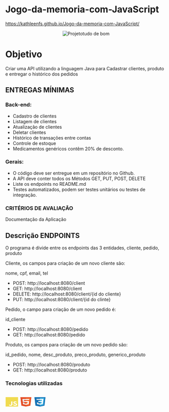 # Jogo-da-memoria-com-JavaScript

https://kathleenfs.github.io/Jogo-da-memoria-com-JavaScript/

<div align = "center">
  <img width="600" alt="Projetotudo de bom" src="https://user-images.githubusercontent.com/90014122/184505066-7cf779f3-2bc6-4d85-b28c-d14f88e1edd4.png">
  <br>
</div>


<h1>Objetivo</h1>
<p>Criar uma API utilizando a linguagem Java para Cadastrar clientes, produto e entregar o histórico dos pedidos</p>
<h2>ENTREGAS MÍNIMAS</h2>

<h3>Back-end:</h3>
<ul>
<li>Cadastro de clientes</li>
<li>Listagem de clientes</li>
<li>Atualização de clientes</li>
<li>Deletar clientes</li>
<li>Histórico de transações entre contas</li>
<li>Controle de estoque</li>
<li>Medicamentos genéricos contêm 20% de desconto.</li>
</ul>
<h3>Gerais:</h3>
<ul>
<li>O código deve ser entregue em um repositório no Github.</li>
<li>A API deve conter todos os Métodos GET, PUT, POST, DELETE</li>
<li>Liste os endpoints no README.md</li>
<li>Testes automatizados, podem ser testes unitários ou testes de integração.</li>
 </ul>
<h3>CRITÉRIOS DE AVALIAÇÃO</h3>
 
<p>Documentação da Aplicação</p>

<h2>Descrição ENDPOINTS</h2>
<div>
<p>O programa é divide entre os endpoints das 3 entidades, cliente, pedido, produto
<p>Cliente, os campos para criação de um novo cliente são:</p>
<p>nome, cpf, email, tel</p>
<ul>
<li>POST: http://localhost:8080/client</li>
<li>GET: http://localhost:8080/client</li>
<li>DELETE: http://localhost:8080/client/{id do cliente}</li>
<li>PUT: http://localhost:8080/client/{id do clinte}</li>
</ul>
<p>Pedido, o campo para criação de um novo pedido é:</p>
<p>id_cliente</p>
 <ul>
 <li>POST: http://localhost:8080/pedido</li>
 <li>GET: http://localhost:8080/pedido</li>
 </ul>
 
<p>Produto, os campos para criação de um novo pedido são:</p>
<p>id_pedido, nome, desc_produto, preco_produto, generico_produto</p>
<ul>
<li>POST: http://localhost:8080/produto</li>
<li>GET: http://localhost:8080/produto</li>
</ul>
</div>
<h3>Tecnologias utilizadas</h3>
<div style="display: inline_block"><br>
   <img align="center" alt="kath-Js" height="30" width="40" src="https://raw.githubusercontent.com/devicons/devicon/master/icons/javascript/javascript-plain.svg">
  <img align="center" alt="kath-HTML" height="30" width="40" src="https://raw.githubusercontent.com/devicons/devicon/master/icons/html5/html5-original.svg">
  <img align="center" alt="kath-CSS" height="30" width="40" src="https://raw.githubusercontent.com/devicons/devicon/master/icons/css3/css3-original.svg">
 </div>

